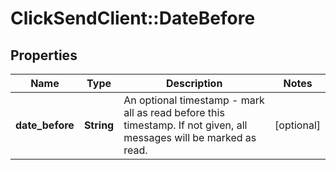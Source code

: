 # ClickSendClient::DateBefore

## Properties
Name | Type | Description | Notes
------------ | ------------- | ------------- | -------------
**date_before** | **String** | An optional timestamp - mark all as read before this timestamp. If not given, all messages will be marked as read. | [optional] 


